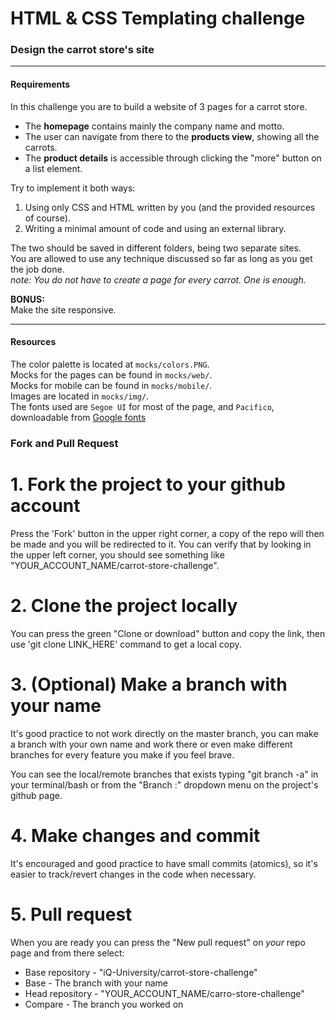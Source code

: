 # HTML & CSS Templating challenge

### Design the carrot store's site

---
#### Requirements

In this challenge you are to build a website of 3 pages for a carrot store.
- The **homepage** contains mainly the company name and motto.
- The user can navigate from there to the **products view**, showing all the carrots.
- The **product details** is accessible through clicking the "more" button on a list element.

Try to implement it both ways:
1) Using only CSS and HTML written by you (and the provided resources of course).
2) Writing a minimal amount of code and using an external library.

The two should be saved in different folders, being two separate sites.  
You are allowed to use any technique discussed so far as long as you get the job done.  
*note: You do not have to create a page for every carrot. One is enough.*

**BONUS:**  
Make the site responsive.

---
#### Resources

The color palette is located at `mocks/colors.PNG`.  
Mocks for the pages can be found in `mocks/web/`.  
Mocks for mobile can be found in `mocks/mobile/`.  
Images are located in `mocks/img/`.  
The fonts used are `Segoe UI` for most of the page, and `Pacifico`, downloadable from [Google fonts][f1]


[f1]: <https://fonts.google.com/?query=pacifico>

### Fork and Pull Request

# 1. Fork the project to your github account
Press the 'Fork' button in the upper right corner, a copy of the repo will then be made and you will be redirected to it.
You can verify that by looking in the upper left corner, you should see something like "YOUR_ACCOUNT_NAME/carrot-store-challenge".

# 2. Clone the project locally
You can press the green "Clone or download" button and copy the link, then use 'git clone LINK_HERE' command to get a local copy.

# 3. (Optional) Make a branch with your name
It's good practice to not work directly on the master branch, you can make a branch with your own name and work there or even make 
different branches for every feature you make if you feel brave.
 
You can see the local/remote branches that exists typing "git branch -a" in your terminal/bash or from the "Branch :" dropdown menu 
on the project's github page.

# 4. Make changes and commit
It's encouraged and good practice to have small commits (atomics), so it's easier to track/revert changes in the code when necessary.

# 5. Pull request
When you are ready you can press the "New pull request" on *your* repo page and from there select:
 * Base repository - "iQ-University/carrot-store-challenge"
 * Base - The branch with your name
 * Head repository - "YOUR_ACCOUNT_NAME/carro-store-challenge"
 * Compare - The branch you worked on

 
